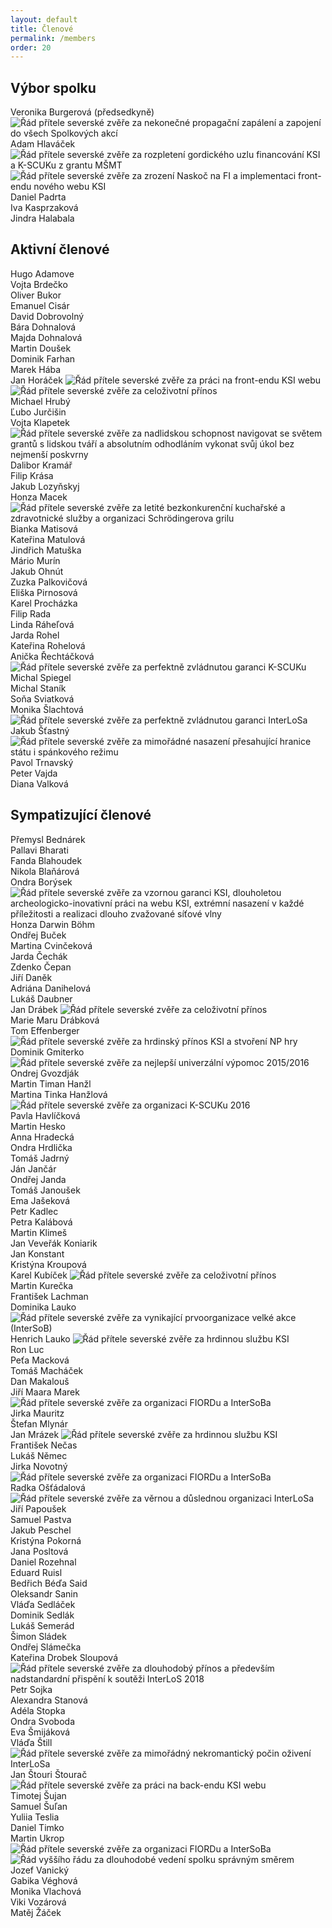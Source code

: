 ```yaml
---
layout: default
title: Členové
permalink: /members
order: 20
---
```


## Výbor spolku

Veronika Burgerová (předsedkyně) <img src="img/rad.svg" class="rad" title="Řád přítele severské zvěře za nekonečné propagační zapálení a zapojení do všech Spolkových akcí" /> <br/>
Adam Hlaváček <img src="img/rad.svg" class="rad" title="Řád přítele severské zvěře za rozpletení gordického uzlu financování KSI a K-SCUKu z grantu MŠMT" /> <img src="img/rad.svg" class="rad" title="Řád přítele severské zvěře za zrození Naskoč na FI a implementaci front-endu nového webu KSI" /><br/>
Daniel Padrta<br/>
Iva Kasprzaková<br/>
Jindra Halabala<br/>


## Aktivní členové

Hugo Adamove<br/>
Vojta Brdečko<br/>
Oliver Bukor<br/>
Emanuel Cisár<br/>
David Dobrovolný<br/>
Bára Dohnalová<br/>
Majda Dohnalová<br/>
Martin Doušek<br/>
Dominik Farhan<br/>
Marek Hába<br/>
Jan Horáček <img src="img/rad.svg" class="rad" title="Řád přítele severské zvěře za práci na front-endu KSI webu" /> <img src="img/rad.svg" class="rad" title="Řád přítele severské zvěře za celoživotní přínos" /><br/>
Michael Hrubý<br/>
Ľubo Jurčišin<br/>
Vojta Klapetek <img src="img/rad.svg" class="rad" title="Řád přítele severské zvěře za nadlidskou schopnost navigovat se světem grantů s lidskou tváří a absolutním odhodláním vykonat svůj úkol bez nejmenší poskvrny" /><br/>
Dalibor Kramář<br/>
Filip Krása<br/>
Jakub Lozyňskyj<br/>
Honza Macek <img src="img/rad.svg" class="rad" title="Řád přítele severské zvěře za letité bezkonkurenční kuchařské a zdravotnické služby a organizaci Schrödingerova grilu" /><br/>
Bianka Matisová<br/>
Kateřina Matulová<br/>
Jindřich Matuška<br/>
Mário Murín<br/>
Jakub Ohnút<br/>
Zuzka Palkovičová<br/>
Eliška Pirnosová<br/>
Karel Procházka<br/>
Filip Rada<br/>
Linda Ráheľová<br/>
Jarda Rohel<br/>
Kateřina Rohelová<br/>
Anička Řechtáčková <img src="img/rad.svg" class="rad" title="Řád přítele severské zvěře za perfektně zvládnutou garanci K-SCUKu" /><br/>
Michal Spiegel<br/>
Michal Staník<br/>
Soňa Sviatková<br/>
Monika Šlachtová <img src="img/rad.svg" class="rad" title="Řád přítele severské zvěře za perfektně zvládnutou garanci InterLoSa"/> <br/>
Jakub Šťastný <img src="img/rad.svg" class="rad" title="Řád přítele severské zvěře za mimořádné nasazení přesahující hranice státu i spánkového režimu" /><br/> 
Pavol Trnavský<br/>
Peter Vajda<br/>
Diana Valková<br/>


## Sympatizující členové

Přemysl Bednárek<br/>
Pallavi Bharati<br/>
Fanda Blahoudek<br/>
Nikola Blaňárová<br/>
Ondra Borýsek <img src="img/rad.svg" class="rad" title="Řád přítele severské zvěře za vzornou garanci KSI, dlouholetou archeologicko-inovativní práci na webu KSI, extrémní nasazení v každé příležitosti a realizaci dlouho zvažované síťové vlny" /><br/>
Honza Darwin Böhm<br/>
Ondřej Buček<br/>
Martina Cvinčeková<br/>
Jarda Čechák<br/>
Zdenko Čepan<br/>
Jiří Daněk<br/>
Adriána Danihelová<br/>
Lukáš Daubner<br/>
Jan Drábek <img src="img/rad.svg" class="rad" title="Řád přítele severské zvěře za celoživotní přínos" /><br/>
Marie Maru Drábková<br/>
Tom Effenberger <img src="img/rad.svg" class="rad" title="Řád přítele severské zvěře za hrdinský přínos KSI a stvoření NP hry" /><br/>
Dominik Gmiterko <img src="img/rad.svg" class="rad" title="Řád přítele severské zvěře za nejlepší univerzální výpomoc 2015/2016" /><br/>
Ondrej Gvozdják<br/>
Martin Timan Hanžl<br/>
Martina Tinka Hanžlová <img src="img/rad.svg" class="rad" title="Řád přítele severské zvěře za organizaci K-SCUKu 2016" /><br/>
Pavla Havlíčková<br/>
Martin Hesko<br/>
Anna Hradecká<br/>
Ondra Hrdlička<br/>
Tomáš Jadrný<br/>
Ján Jančár<br/>
Ondřej Janda<br/>
Tomáš Janoušek<br/>
Ema Jašeková<br/>
Petr Kadlec<br/>
Petra Kalábová<br/>
Martin Klimeš<br/>
Jan Veveřák Koniarik<br/>
Jan Konstant<br/>
Kristýna Kroupová<br />
Karel Kubíček <img src="img/rad.svg" class="rad" title="Řád přítele severské zvěře za celoživotní přínos" /><br/>
Martin Kurečka<br/>
František Lachman<br/>
Dominika Lauko <img src="img/rad.svg" class="rad" title="Řád přítele severské zvěře za vynikající prvoorganizace velké akce (InterSoB)" /><br/>
Henrich Lauko <img src="img/rad.svg" class="rad" title="Řád přítele severské zvěře za hrdinnou službu KSI" /><br/>
Ron Luc<br/>
Peťa Macková<br/>
Tomáš Macháček<br/>
Dan Makalouš<br/>
Jiří Maara Marek <img src="img/rad.svg" class="rad" title="Řád přítele severské zvěře za organizaci FIORDu a InterSoBa" /><br/>
Jirka Mauritz<br/>
Štefan Mlynár<br/>
Jan Mrázek <img src="img/rad.svg" class="rad" title="Řád přítele severské zvěře za hrdinnou službu KSI" /><br/>
František Nečas<br/>
Lukáš Němec<br/>
Jirka Novotný <img src="img/rad.svg" class="rad" title="Řád přítele severské zvěře za organizaci FIORDu a InterSoBa" /><br/>
Radka Ošťádalová<img src="img/rad.svg" class="rad" title="Řád přítele severské zvěře za věrnou a důslednou organizaci InterLoSa" /><br/>
Jiří Papoušek<br/>
Samuel Pastva<br/>
Jakub Peschel<br/>
Kristýna Pokorná<br/>
Jana Posltová<br/>
Daniel Rozehnal<br/>
Eduard Ruisl<br/>
Bedřich Béďa Said<br/>
Oleksandr Sanin<br/>
Vláďa Sedláček<br/>
Dominik Sedlák<br/>
Lukáš Semerád<br/>
Šimon Sládek<br/>
Ondřej Slámečka<br/>
Kateřina Drobek Sloupová <img src="img/rad.svg" class="rad" title="Řád přítele severské zvěře za dlouhodobý přínos a především nadstandardní přispění k soutěži InterLoS 2018" /><br/>
Petr Sojka<br/>
Alexandra Stanová<br/>
Adéla Stopka<br/>
Ondra Svoboda<br/>
Eva Šmijáková<br/>
Vláďa Štill <img src="img/rad.svg" class="rad" title="Řád přítele severské zvěře za mimořádný nekromantický počin oživení InterLoSa" /><br/>
Jan Štouri Štourač <img src="img/rad.svg" class="rad" title="Řád přítele severské zvěře za práci na back-endu KSI webu" /><br/>
Timotej Šujan<br/>
Samuel Šuľan<br/>
Yuliia Teslia<br/>
Daniel Timko<br/>
Martin Ukrop <img src="img/rad.svg" class="rad" title="Řád přítele severské zvěře za organizaci FIORDu a InterSoBa" /><img src="img/rad-rad.svg" class="rad" title="Řád vyššího řádu za dlouhodobé vedení spolku správným směrem" /><br/>
Jozef Vanický<br/>
Gabika Véghová<br />
Monika Vlachová<br/>
Viki Vozárová<br/>
Matěj Žáček<br/>
